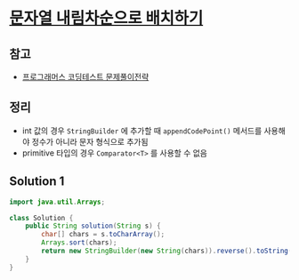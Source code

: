 # [문자열 내림차순으로 배치하기](https://school.programmers.co.kr/learn/courses/30/lessons/12917)

## 참고

- [프로그래머스 코딩테스트 문제풀이전략](https://github.com/gilbutITbook/080337/blob/main/7장/문자열_내림차순으로_배치하기.java)

## 정리

- int 값의 경우 `StringBuilder` 에 추가할 때 `appendCodePoint()` 메서드를 사용해야 정수가 아니라 문자 형식으로 추가됨
- primitive 타입의 경우 `Comparator<T>` 를 사용할 수 없음

## Solution 1

```java
import java.util.Arrays;

class Solution {
    public String solution(String s) {
        char[] chars = s.toCharArray();
        Arrays.sort(chars);
        return new StringBuilder(new String(chars)).reverse().toString();
    }
}
```
